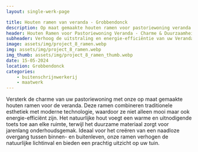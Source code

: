 ```yaml
---
layout: single-werk-page

title: Houten ramen van veranda - Grobbendonck 
description: Op maat gemaakte houten ramen voor pastoriewoning veranda's. Combineer natuurlijke schoonheid met topisolatie.
header: Houten Ramen voor Pastoriewoning Veranda - Charme & Duurzaamheid
subheader: Verhoog de uitstraling en energie-efficiëntie van uw Veranda met op maat gemaakte houten ramen
image: assets/img/project_8_ramen.webp
img: assets/img/project_8_ramen.webp
img_thumb: assets/img/project_8_ramen_thumb.webp
date: 15-05-2024
location: Grobbendonck
categories: 
    - buitenschrijnwerkerij
    - maatwerk
---
```


Versterk de charme van uw pastoriewoning met onze op maat gemaakte houten ramen voor de veranda. Deze ramen combineren traditionele esthetiek met moderne technologie, waardoor ze niet alleen mooi maar ook energie-efficiënt zijn. Het natuurlijke hout voegt een warme en uitnodigende toets toe aan elke ruimte, terwijl het duurzame materiaal zorgt voor jarenlang onderhoudsgemak. Ideaal voor het creëren van een naadloze overgang tussen binnen- en buitenleven, onze ramen verhogen de natuurlijke lichtinval en bieden een prachtig uitzicht op uw tuin.
